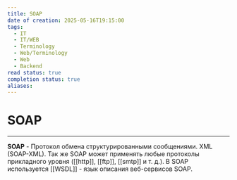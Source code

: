 ```yaml
---
title: SOAP
date of creation: 2025-05-16T19:15:00
tags:
  - IT
  - IT/WEB
  - Terminology
  - Web/Terminology
  - Web
  - Backend
read status: true
completion status: true
aliases:
---
```

# SOAP
---

**SOAP** - Протокол обмена структурированными сообщениями. XML (SOAP-XML). Так же SOAP может применять любые протоколы прикладного уровня ([[http]], [[ftp]], [[smtp]] и т. д.). В SOAP используется [[WSDL]] - язык описания веб-сервисов SOAP.
